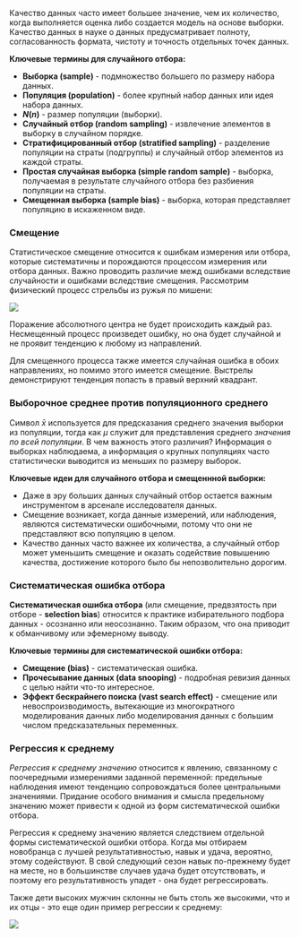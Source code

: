 Качество данных часто имеет большее значение, чем их количество, когда выполняется оценка либо создается модель на основе выборки. Качество данных в науке о данных предусматривает полноту, согласованность формата, чистоту и точность отдельных точек данных.

**Ключевые термины для случайного отбора:**

* **Выборка (sample)** - подмножество большего по размеру набора данных.
* **Популяция (population)** - более крупный набор данных или идея набора данных.
* **$N(n)$** - размер популяции (выборки).
* **Случайный отбор (random sampling)** - извлечение элементов в выборку в случайном порядке.
* **Стратифицированный отбор (stratified sampling)** - разделение популяции на страты (подгруппы) и случайный отбор элементов из каждой страты.
* **Простая случайная выборка (simple random sample)** - выборка, получаемая в результате случайного отбора без разбиения популяции на страты.
* **Смещенная выборка (sample bias)** - выборка, которая представляет популяцию в искаженном виде.

### Смещение

Статистическое смещение относится к ошибкам измерения или отбора, которые систематичны и порождаются процессом измерения или отбора данных. Важно проводить различие межд ошибками вследствие случайности и ошибками вследствие смещения. Рассмотрим физический процесс стрельбы из ружья по мишени:

<img src="https://i.imgur.com/m3vANc3.png">

Поражение абсолютного центра не будет происходить каждый раз. Несмещенный процесс произведет ошибку, но она будет случайной и не проявит тенденцию к любому из направлений.

Для смещенного процесса также имеется случайная ошибка в обоих направлениях, но помимо этого имеется смещение. Выстрелы демонстрируют тенденция попасть в правый верхний квадрант.

### Выборочное среднее против популяционного среднего

Символ $\bar x$ используется для предсказания среднего значения выборки из популяции, тогда как $\mu$ служит для представления среднего *значения по всей популяции*. В чем важность этого различия? Информация о выборках наблюдаема, а информация о крупных популяциях часто статистически выводится из меньших по размеру выборок.

**Ключевые идеи для случайного отбора и смещеннной выборки:**

* Даже в эру больших данных случайный отбор остается важным инструментом в арсенале исследователя данных.
* Смещение возникает, когда данные измерений, или наблюдения, являются систематически ошибочными, потому что они не представляют всю популяцию в целом.
* Качество данных часто важнее их количества, а случайный отбор может уменьшить смещение и оказать содействие повышению качества, достижение которого было бы непозволительно дорогим.

### Систематическая ошибка отбора

**Систематическая ошибка отбора** (или смещение, предвзятость при отборе - **selection bias**) относится к практике избирательного подбора данных - осознанно или неосознанно. Таким образом, что она приводит к обманчивому или эфемерному выводу.

**Ключевые термины для систематической ошибки отбора:**

* **Смещение (bias)** - систематическая ошибка.
* **Прочесывание данных (data snooping)** - подробная ревизия данных с целью найти что-то интересное.
* **Эффект бескрайнего поиска (vast search effect)** - смещение или невоспроизводимость, вытекающие из многократного моделирования данных либо моделирования данных с большим числом предсказательных переменных.

### Регрессия к среднему

*Регрессия к среднему значению* относится к явлению, связанному с поочередными измерениями заданной переменной: предельные наблюдения имеют тенденцию сопровождаться более центральными значениями. Придание особого внимания и смысла предельному значению может привести к одной из форм систематической ошибки отбора.

Регрессия к среднему значению является следствием отдельной формы систематической ошибки отбора. Когда мы отбираем новобранца с лучшей результативностью, навык и удача, вероятно, этому содействуют. В свой следующий сезон навык по-прежнему будет на месте, но в большинстве случаев удача будет отсутствовать, и поэтому его результативность упадет  - она будет регрессировать.

Также дети высоких мужчин склонны не быть столь же высокими, что и их отцы - это еще один пример регрессии к среднему:

<img src="https://i.imgur.com/vYtadqn.png">



